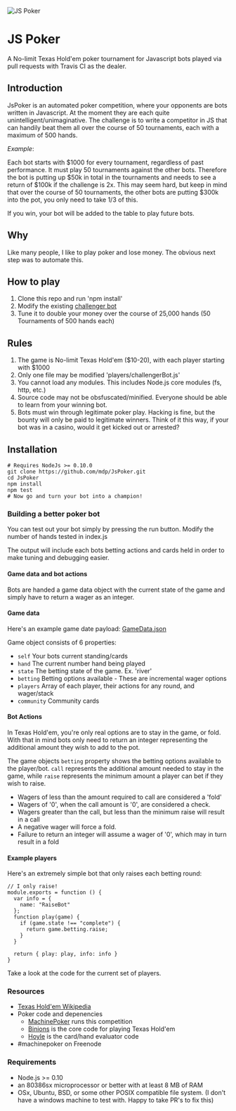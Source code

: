 ![JS Poker](http://img.mdp.im.s3.amazonaws.com/2013m19Untitled_83t55f.jpg)

# JS Poker

A No-limit Texas Hold'em poker tournament for Javascript bots played via pull requests with Travis CI as the dealer.

## Introduction

JsPoker is an automated poker competition, where your opponents are bots written in Javascript.
At the moment they are each quite unintelligent/unimaginative. The challenge is to
write a competitor in JS that can handily beat them all over the course of 50 tournaments,
each with a maximum of 500 hands.

_Example_:

Each bot starts with $1000 for every tournament, regardless of past performance. It must play 50 tournaments against the other bots. Therefore the bot is putting up $50k in total in the tournaments and needs to see a return of $100k if the challenge is 2x. This may seem hard, but keep in mind that over the course of 50 tournaments, the other bots are putting $300k into the pot, you only need to take 1/3 of this.

If you win, your bot will be added to the table to play future bots.

## Why

Like many people, I like to play poker and lose money. The obvious next step was to automate this.


## How to play

1. Clone this repo and run 'npm install'
1. Modify the existing [challenger bot](players/challengerBot.js)
1. Tune it to double your money over the course of 25,000 hands (50 Tournaments of 500 hands each)

## Rules

1. The game is No-limit Texas Hold'em ($10-20), with each player starting with $1000
1. Only one file may be modified 'players/challengerBot.js' 
1. You cannot load any modules. This includes Node.js core modules (fs, http, etc.)
1. Source code may not be obsfuscated/minified. Everyone should be able to learn from your winning bot.
1. Bots must win through legitimate poker play. Hacking is fine, but the bounty will only be paid to legitimate winners. Think of it this way, if your bot was in a casino, would it get kicked out or arrested?

## Installation

    # Requires NodeJs >= 0.10.0
    git clone https://github.com/mdp/JsPoker.git
    cd JsPoker
    npm install
    npm test
    # Now go and turn your bot into a champion!

### Building a better poker bot

You can test out your bot simply by pressing the run button. Modify the number of hands tested in index.js

The output will include each bots betting actions and cards held in order
to make tuning and debugging easier.

#### Game data and bot actions

Bots are handed a game data object with the current state of the game and simply have
to return a wager as an integer.

#### Game data

Here's an example game date payload: [GameData.json](https://gist.github.com/mdp/050cd82f651eb9f9b9c8)

Game object consists of 6 properties:

- `self` Your bots current standing/cards
- `hand` The current number hand being played
- `state` The betting state of the game. Ex. 'river'
- `betting` Betting options available - These are incremental wager options
- `players` Array of each player, their actions for any round, and wager/stack
- `community` Community cards

#### Bot Actions

In Texas Hold'em, you're only real options are to stay in the game, or fold. With that in mind
bots only need to return an integer representing the additional amount they wish to
add to the pot.

The game objects `betting` property shows the betting options available to the player/bot. `call`
represents the additional amount needed to stay in the game, while `raise` represents the minimum amount
a player can bet if they wish to raise.

- Wagers of less than the amount required to call are considered a 'fold'
- Wagers of '0', when the call amount is '0', are considered a check.
- Wagers greater than the call, but less than the minimum raise will result in a call
- A negative wager will force a fold.
- Failure to return an integer will assume a wager of '0', which may in turn result in a fold

#### Example players

Here's an extremely simple bot that only raises each betting round:

    // I only raise!
    module.exports = function () {
      var info = {
        name: "RaiseBot"
      };
      function play(game) {
        if (game.state !== "complete") {
          return game.betting.raise;
        }
      }

      return { play: play, info: info }
    }

Take a look at the code for the current set of players. 

### Resources

- [Texas Hold'em Wikipedia](http://en.wikipedia.org/wiki/Texas_hold_'em)
- Poker code and depenencies
  - [MachinePoker](https://github.com/mdp/MachinePoker) runs this competition
  - [Binions](https://github.com/mdp/binions) is the core code for playing Texas Hold'em
  - [Hoyle](https://github.com/mdp/hoyle) is the card/hand evaluator code
- #machinepoker on Freenode

### Requirements

- Node.js >= 0.10
- an 80386sx microprocessor or better with at least 8 MB of RAM
- OSx, Ubuntu, BSD, or some other POSIX compatible file system. (I don't have a windows machine to test with. Happy to take PR's to fix this)
